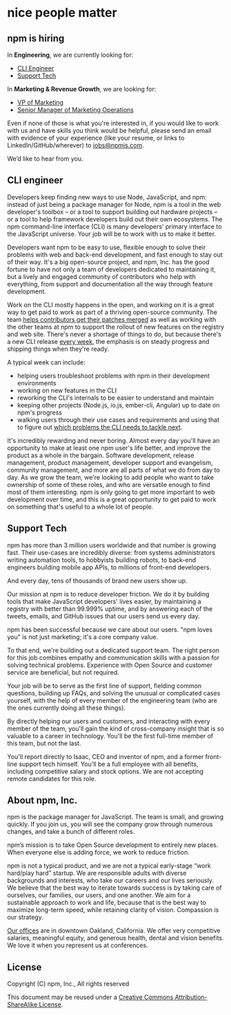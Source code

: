<hgroup>
  <h1>nice people matter</h1>
  <h2>npm is hiring</h2>
</hgroup>

In **Engineering**, we are currently looking for:
* [CLI Engineer](#CLI-engineer)
* [Support Tech](#support-tech)

In **Marketing & Revenue Growth**, we are looking for:
* [VP of Marketing](https://www.npmjs.com/marketing-bd-sales#vp-of-marketing)
* [Senior Manager of Marketing Operations](https://www.npmjs.com/marketing-bd-sales#senior-marketing-operations-manager)

Even if none of those is what you're interested in, if you would like to work with us and have skills you think would be helpful, please send an email with evidence of your experience (like your resume, or links to LinkedIn/GitHub/wherever) to [jobs@npmjs.com](mailto:jobs@npmjs.com).

We’d like to hear from you.


## CLI engineer

Developers keep finding new ways to use Node, JavaScript, and npm: instead of just being a package manager for Node, npm is a tool in the web developer's toolbox – or a tool to support building out hardware projects – or a tool to help framework developers build out their own ecosystems. The npm command-line interface (CLI) is many developers' primary interface to the JavaScript universe. Your job will be to work with us to make it better.

Developers want npm to be easy to use, flexible enough to solve their problems with web and back-end development, and fast enough to stay out of their way. It's a big open-source project, and npm, Inc. has the good fortune to have not only a team of developers dedicated to maintaining it, but a lively and engaged community of contributors who help with everything, from support and documentation all the way through feature development.

Work on the CLI mostly happens in the open, and working on it is a great way to get paid to work as part of a thriving open-source community. The team [helps contributors get their patches merged](https://github.com/npm/npm/wiki/code-review-process) as well as working with the other teams at npm to support the rollout of new features on the registry and web site. There's never a shortage of things to do, but because there's a new CLI release [every week](https://github.com/npm/npm/wiki/Release-Process), the emphasis is on steady progress and shipping things when they're ready.

A typical week can include:
* helping users troubleshoot problems with npm in their development environments
* working on new features in the CLI
* reworking the CLI's internals to be easier to understand and maintain
* keeping other projects (Node.js, io.js, ember-cli, Angular) up to date on npm's progress
* walking users through their use cases and requirements and using that to figure out [which problems the CLI needs to tackle next](https://github.com/npm/npm/wiki/Roadmap).

It's incredibly rewarding and never boring. Almost every day you'll have an opportunity to make at least one npm user's life better, and improve the product as a whole in the bargain. Software development, release management, product management, developer support and evangelism, community management, and more are all parts of what we do from day to day. As we grow the team, we're looking to add people who want to take ownership of some of these roles, and who are versatile enough to find most of them interesting. npm is only going to get more important to web development over time, and this is a great opportunity to get paid to work on something that's useful to a whole lot of people.


## Support Tech

npm has more than 3 million users worldwide and that number is growing fast. Their use-cases are incredibly diverse: from systems administrators writing automation tools, to hobbyists building robots, to back-end engineers building mobile app APIs, to millions of front-end developers.

And every day, tens of thousands of brand new users show up.

Our mission at npm is to reduce developer friction. We do it by building tools that make JavaScript developers' lives easier, by maintaining a registry with better than 99.999% uptime, and by answering each of the tweets, emails, and GitHub issues that our users send us every day.

npm has been successful because we care about our users.  "npm loves you" is not just marketing; it's a core company value.

To that end, we're building out a dedicated support team.  The right person for this job combines empathy and communication skills with a passion for solving technical problems.  Experience with Open Source and customer service are beneficial, but not required.

Your job will be to serve as the first line of support, fielding common questions, building up FAQs, and solving the unusual or complicated cases yourself, with the help of every member of the engineering team (who are the ones currently doing all these things).

By directly helping our users and customers, and interacting with every member of the team, you'll gain the kind of cross-company insight that is so valuable to a career in technology.  You'll be the first full-time member of this team, but not the last.

You'll report directly to Isaac, CEO and inventor of npm, and a former front-line support tech himself.  You'll be a full employee with all benefits, including competitive salary and stock options.  We are not accepting remote candidates for this role.


## About npm, Inc.

npm is the package manager for JavaScript. The team is small, and growing quickly. If you join us, you will see the company grow through numerous changes, and take a bunch of different roles.

npm’s mission is to take Open Source development to entirely new places. When everyone else is adding force, we work to reduce friction.

npm is not a typical product, and we are not a typical early-stage “work hard/play hard” startup. We are responsible adults with diverse backgrounds and interests, who take our careers and our lives seriously. We believe that the best way to iterate towards success is by taking care of ourselves, our families, our users, and one another. We aim for a sustainable approach to work and life, because that is the best way to maximize long-term speed, while retaining clarity of vision. Compassion is our strategy.

[Our offices](https://www.google.com/maps/place/200+Frank+H+Ogawa+Plaza/@37.805544,-122.2720659,17z/data=!3m1!4b1!4m2!3m1!1s0x808f80b1a2db786f:0x4685356d4acb43ef) are in downtown Oakland, California. We offer very competitive salaries, meaningful equity, and generous health, dental and vision benefits. We love it when you represent us at conferences.

## License

Copyright (C) npm, Inc., All rights reserved

This document may be reused under a [Creative Commons Attribution-ShareAlike License](http://creativecommons.org/licenses/by-sa/4.0/).
